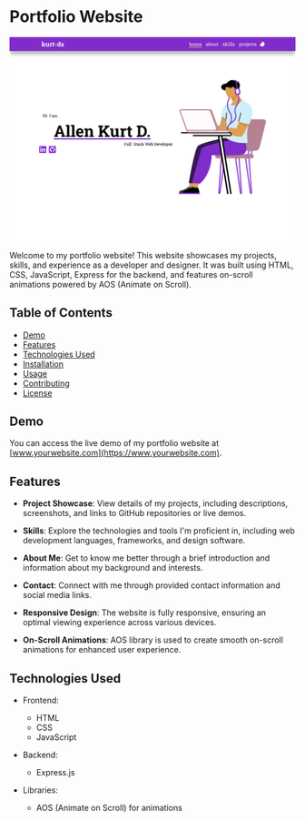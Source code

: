 # Portfolio Website

![Portfolio Screenshot](./assets/Landing%20Page.svg)

Welcome to my portfolio website! This website showcases my projects, skills, and experience as a developer and designer. It was built using HTML, CSS, JavaScript, Express for the backend, and features on-scroll animations powered by AOS (Animate on Scroll).

## Table of Contents
- [Demo](#demo)
- [Features](#features)
- [Technologies Used](#technologies-used)
- [Installation](#installation)
- [Usage](#usage)
- [Contributing](#contributing)
- [License](#license)

## Demo

You can access the live demo of my portfolio website at [www.yourwebsite.com](https://www.yourwebsite.com).

## Features

- **Project Showcase**: View details of my projects, including descriptions, screenshots, and links to GitHub repositories or live demos.

- **Skills**: Explore the technologies and tools I'm proficient in, including web development languages, frameworks, and design software.

- **About Me**: Get to know me better through a brief introduction and information about my background and interests.

- **Contact**: Connect with me through provided contact information and social media links.

- **Responsive Design**: The website is fully responsive, ensuring an optimal viewing experience across various devices.

- **On-Scroll Animations**: AOS library is used to create smooth on-scroll animations for enhanced user experience.

## Technologies Used

- Frontend:
  - HTML
  - CSS
  - JavaScript

- Backend:
  - Express.js

- Libraries:
  - AOS (Animate on Scroll) for animations

